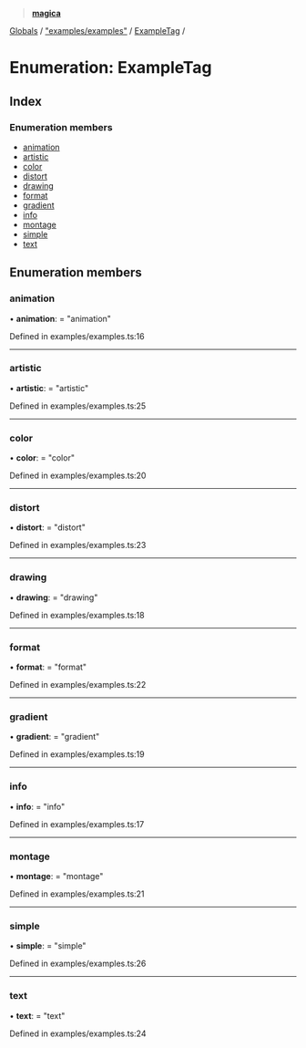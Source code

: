 > **[magica](../README.md)**

[Globals](../README.md) / ["examples/examples"](../modules/_examples_examples_.md) / [ExampleTag](_examples_examples_.exampletag.md) /

# Enumeration: ExampleTag

## Index

### Enumeration members

* [animation](_examples_examples_.exampletag.md#animation)
* [artistic](_examples_examples_.exampletag.md#artistic)
* [color](_examples_examples_.exampletag.md#color)
* [distort](_examples_examples_.exampletag.md#distort)
* [drawing](_examples_examples_.exampletag.md#drawing)
* [format](_examples_examples_.exampletag.md#format)
* [gradient](_examples_examples_.exampletag.md#gradient)
* [info](_examples_examples_.exampletag.md#info)
* [montage](_examples_examples_.exampletag.md#montage)
* [simple](_examples_examples_.exampletag.md#simple)
* [text](_examples_examples_.exampletag.md#text)

## Enumeration members

###  animation

• **animation**: = "animation"

Defined in examples/examples.ts:16

___

###  artistic

• **artistic**: = "artistic"

Defined in examples/examples.ts:25

___

###  color

• **color**: = "color"

Defined in examples/examples.ts:20

___

###  distort

• **distort**: = "distort"

Defined in examples/examples.ts:23

___

###  drawing

• **drawing**: = "drawing"

Defined in examples/examples.ts:18

___

###  format

• **format**: = "format"

Defined in examples/examples.ts:22

___

###  gradient

• **gradient**: = "gradient"

Defined in examples/examples.ts:19

___

###  info

• **info**: = "info"

Defined in examples/examples.ts:17

___

###  montage

• **montage**: = "montage"

Defined in examples/examples.ts:21

___

###  simple

• **simple**: = "simple"

Defined in examples/examples.ts:26

___

###  text

• **text**: = "text"

Defined in examples/examples.ts:24
